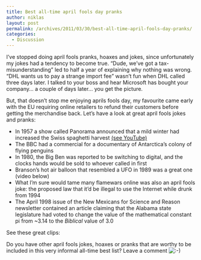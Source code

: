 ```yaml
---
title: Best all-time april fools day pranks
author: niklas
layout: post
permalink: /archives/2011/03/30/best-all-time-april-fools-day-pranks/
categories:
  - Discussion
---
```

I&#8217;ve stopped doing april fools pranks, hoaxes and jokes, since unfortunately my jokes had a tendency to become true. &#8220;Dude, we&#8217;ve got a tax-misunderstanding&#8221; led to half a year of explaining why nothing was wrong. &#8220;DHL wants us to pay a strange import fee&#8221; wasn&#8217;t fun when DHL called three days later. I talked to your boss and hear Microsoft has bought your company&#8230; a couple of days later&#8230; you get the picture.

But, that doesn&#8217;t stop me enjoying aprils fools day, my favourite came early with the EU requiring online retailers to refund their customers before getting the merchandise back. Let&#8217;s have a look at great april fools jokes and pranks:

*   In 1957 a show called Panorama announced that a mild winter had increased the Swiss spaghetti harvest [(see YouTube)][1]
*   The BBC had a commercial for a documentary of Antarctica&#8217;s colony of flying penguins
*   In 1980, the Big Ben was reported to be switching to digital, and the clocks hands would be sold to whoever called in first
*   Branson&#8217;s hot air balloon that resembled a UFO in 1989 was a great one (video below)
*   What I&#8217;m sure would tame many flamewars online was also an april fools joke: the proposed law that it&#8217;d be illegal to use the Internet while drunk from 1994
*   The April 1998 issue of the New Mexicans for Science and Reason newsletter contained an article claiming that the Alabama state legislature had voted to change the value of the mathematical constant pi from ~3.14 to the *Biblical* value of 3.0

See these great clips:  




Do you have other april fools jokes, hoaxes or pranks that are worthy to be included in this very informal all-time best list? Leave a comment <img src='http://blog.saers.com/wp-includes/images/smilies/icon_smile.gif' alt=':-)' class='wp-smiley' />

 [1]: http://youtu.be/27ugSKW4-QQ
